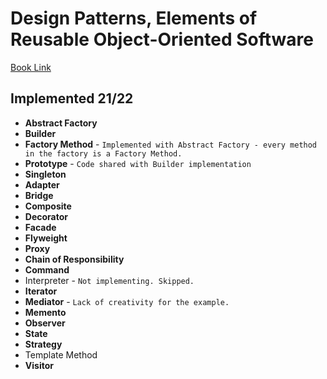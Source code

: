 # Design Patterns, Elements of Reusable Object-Oriented Software

[Book Link](../main/Docs/Design%20Patterns%2C%20Elements%20of%20Reusable%20Object-Oriented%20Software.pdf)

## Implemented **21/22**

- **Abstract Factory**
- **Builder**
- **Factory Method** -  ``Implemented with Abstract Factory - every method in the factory is a Factory Method.``
- **Prototype** - ``Code shared with Builder implementation``
- **Singleton**
- **Adapter**
- **Bridge**
- **Composite**
- **Decorator**
- **Facade**
- **Flyweight**
- **Proxy**
- **Chain of Responsibility**
- **Command**
- Interpreter - ``Not implementing. Skipped.``
- **Iterator**
- **Mediator** - ``Lack of creativity for the example.``
- **Memento**
- **Observer**
- **State**
- **Strategy**
- Template Method
- **Visitor**
